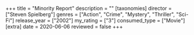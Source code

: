 +++
title = "Minority Report"
description = ""
[taxonomies]
director = ["Steven Spielberg"] 
genres = ["Action", "Crime", "Mystery", "Thriller", "Sci-Fi"]
release_year = ["2002"]
my_rating = ["3"]
consumed_type = ["Movie"]
[extra]
date = 2020-06-06
reviewed = false
+++
